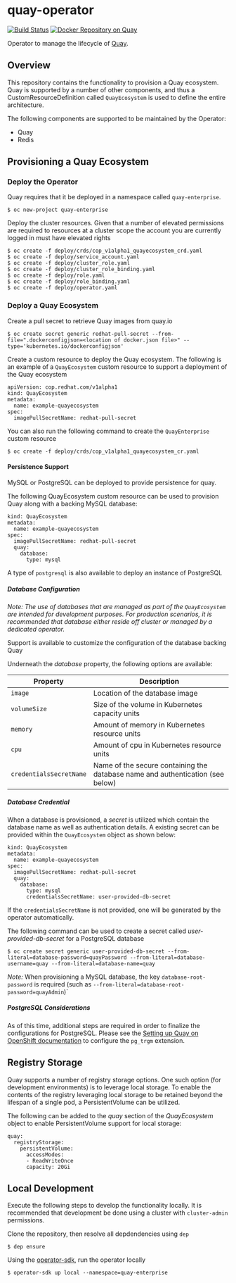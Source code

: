 # quay-operator

[![Build Status](https://travis-ci.org/redhat-cop/quay-operator.svg?branch=master)](https://travis-ci.org/redhat-cop/quay-operator) [![Docker Repository on Quay](https://quay.io/repository/redhat-cop/quay-operator/status "Docker Repository on Quay")](https://quay.io/repository/redhat-cop/quay-operator)

Operator to manage the lifecycle of [Quay](https://www.openshift.com/products/quay).

## Overview

This repository contains the functionality to provision a Quay ecosystem. Quay is supported by a number of other components, and thus a CustomResourceDefinition called `QuayEcosystem` is used to define the entire architecture. 

The following components are supported to be maintained by the Operator:

* Quay
* Redis

## Provisioning a Quay Ecosystem

### Deploy the Operator

Quay requires that it be deployed in a namespace called `quay-enterprise`.

```
$ oc new-project quay-enterprise
```

Deploy the cluster resources. Given that a number of elevated permissions are required to resources at a cluster scope the account you are currently logged in must have elevated rights

```
$ oc create -f deploy/crds/cop_v1alpha1_quayecosystem_crd.yaml
$ oc create -f deploy/service_account.yaml
$ oc create -f deploy/cluster_role.yaml
$ oc create -f deploy/cluster_role_binding.yaml
$ oc create -f deploy/role.yaml
$ oc create -f deploy/role_binding.yaml
$ oc create -f deploy/operator.yaml
```


### Deploy a Quay Ecosystem

Create a pull secret to retrieve Quay images from quay.io

```
$ oc create secret generic redhat-pull-secret --from-file=".dockerconfigjson=<location of docker.json file>" --type='kubernetes.io/dockerconfigjson'
```

Create a custom resource to deploy the Quay ecosystem. The following is an example of a `QuayEcosystem` custom resource to support a deployment of the Quay ecosystem

```
apiVersion: cop.redhat.com/v1alpha1
kind: QuayEcosystem
metadata:
  name: example-quayecosystem
spec:
  imagePullSecretName: redhat-pull-secret
```

You can also run the following command to create the `QuayEnterprise` custom resource

```
$ oc create -f deploy/crds/cop_v1alpha1_quayecosystem_cr.yaml
```

#### Persistence Support

MySQL or PostgreSQL can be deployed to provide persistence for quay.

The following QuayEcosystem custom resource can be used to provision Quay along with a backing MySQL database:

```
kind: QuayEcosystem
metadata:
  name: example-quayecosystem
spec:
  imagePullSecretName: redhat-pull-secret
  quay:
    database:
      type: mysql
```

A type of `postgresql` is also available to deploy an instance of PostgreSQL

##### Database Configuration

_Note: The use of databases that are managed as part of the `QuayEcosystem` are intended for development purposes. For production scenarios, it is recommended that database either reside off cluster or managed by a dedicated operator._

Support is available to customize the configuration of the database backing Quay

Underneath the _database_ property, the following options are available:

| Property | Description | 
| --------- | ---------- |
| `image` | Location of the database image |
| `volumeSize` | Size of the volume in Kubernetes capacity units |
| `memory` | Amount of memory in Kubernetes resource units |
| `cpu` | Amount of cpu in Kubernetes resource units |
| `credentialsSecretName` | Name of the secure containing the database name and authentication (see below) |

##### Database Credential

When a database is provisioned, a _secret_ is utilized which contain the database name as well as authentication details. A existing secret can be provided within the `QuayEcosystem` object as shown below:

```
kind: QuayEcosystem
metadata:
  name: example-quayecosystem
spec:
  imagePullSecretName: redhat-pull-secret
  quay:
    database:
      type: mysql
      credentialsSecretName: user-provided-db-secret
```

If the `credentialsSecretName` is not provided, one will be generated by the operator automatically.

The following command can be used to create a secret called _user-provided-db-secret_ for a PostgreSQL database

```
$ oc create secret generic user-provided-db-secret --from-literal=database-password=quayPassword --from-literal=database-username=quay --from-literal=database-name=quay
```

_Note:_ When provisioning a MySQL database, the key `database-root-password` is required (such as `--from-literal=database-root-password=quayAdmin`)` 


##### PostgreSQL Considerations

As of this time, additional steps are required in order to finalize the configurations for PostgreSQL. Please see the [Setting up Quay on OpenShift documentation](https://access.redhat.com/documentation/en-us/red_hat_quay/2.9/html/deploy_red_hat_quay_on_openshift/set_up_red_hat_quay_services) to configure the `pg_trgm` extension.

## Registry Storage

Quay supports a number of registry storage options. One such option (for development environments) is to leverage local storage. To enable the contents of the registry leveraging local storage to be retained beyond the lifespan of a single pod, a PersistentVolume can be utilized.

The following can be added to the _quay_ section of the _QuayEcosystem_ object to enable PersistentVolume support for local storage:

```
quay:
  registryStorage:
    persistentVolume:
      accessModes:
      - ReadWriteOnce
      capacity: 20Gi
```

## Local Development

Execute the following steps to develop the functionality locally. It is recommended that development be done using a cluster with `cluster-admin` permissions. 

Clone the repository, then resolve all depdendencies using `dep`

```
$ dep ensure
```

Using the [operator-sdk](https://github.com/operator-framework/operator-sdk), run the operator locally

```
$ operator-sdk up local --namespace=quay-enterprise
```

